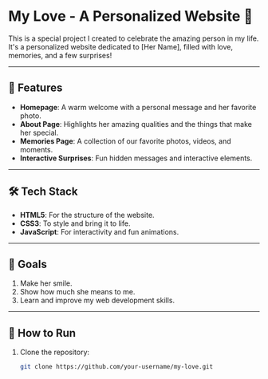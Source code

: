 # My Love - A Personalized Website 💖  

This is a special project I created to celebrate the amazing person in my life. It's a personalized website dedicated to [Her Name], filled with love, memories, and a few surprises!  

---

## 🌟 Features  
- **Homepage**: A warm welcome with a personal message and her favorite photo.  
- **About Page**: Highlights her amazing qualities and the things that make her special.  
- **Memories Page**: A collection of our favorite photos, videos, and moments.  
- **Interactive Surprises**: Fun hidden messages and interactive elements.  

---

## 🛠️ Tech Stack  
- **HTML5**: For the structure of the website.  
- **CSS3**: To style and bring it to life.  
- **JavaScript**: For interactivity and fun animations.  

---

## 🎯 Goals  
1. Make her smile.  
2. Show how much she means to me.  
3. Learn and improve my web development skills.  

---

## 🚀 How to Run  
1. Clone the repository:  
   ```bash
   git clone https://github.com/your-username/my-love.git
